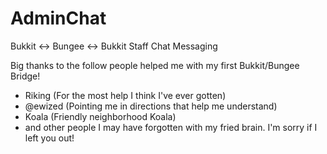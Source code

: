 AdminChat
=========

Bukkit &lt;-> Bungee &lt;-> Bukkit Staff Chat Messaging

Big thanks to the follow people helped me with my first Bukkit/Bungee Bridge!  
  - Riking (For the most help I think I've ever gotten)  
  - @ewized (Pointing me in directions that help me understand)  
  - Koala (Friendly neighborhood Koala)  
  - and other people I may have forgotten with my fried brain. I'm sorry if I left you out!  